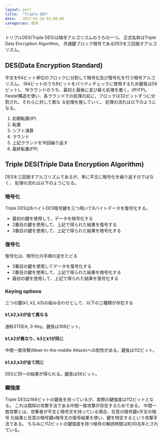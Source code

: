 ```yaml
---
layout: post
title:  "Triple DES"
date:   2017-02-26 01:00:00
categories: 暗号
---
```

トリプルDES(Triple DES)は暗号アルゴリズムのうちの一つ。
正式名称はTriple Data Encryption Algorithm。
共通鍵ブロック暗号であるDESを三回施すアルゴリズム。

## DES(Data Encryption Standard)
平文を64ビット単位のブロックに分割して暗号化及び復号化を行う暗号アルゴリズム。
(64ビットのうち8ビットをパリティチェックに使用するため鍵長は56ビット)。
16ラウンドのうち、最初と最後に並び替え処理を置く。(IP/FP)。
Feistel構造を使い、各ラウンドでの処理の前に、ブロックは32ビットずつに分割され、それらに対して異な
る処理を施していく。
処理の流れは以下のようになる。

1. 初期転置(IP)
2. 転置
3. シフト演算
4. ラウンド
5. 上記ラウンドを16回繰り返す
6. 最終転置(FP)

## Triple DES(Triple Data Encryption Algorithm)
DESを三回施すアルゴリズムであるが、単に平文に暗号化を繰り返すのではなく、
処理の流れは以下のようになる。

### 暗号化
Triple DESは8バイトDES暗号鍵を三つ用いて8バイトデータを復号化する。
* 最初の鍵を使用して、データを暗号化する
* 2番目の鍵を使用して、上記で得られた結果を復号する
* 3番目の鍵を使用して、上記で得られた結果を暗号化する

### 復号化
復号化は、暗号化の手順の逆をたどる
* 3番目の鍵を使用してデータを復号化する
* 2番目の鍵を使用して、上記で得られた結果を暗号化する
* 最初の鍵を使用して、上記で得られた結果を復号化する

### Keying options
三つの鍵(k1, k2, k3)の組み合わせとして、以下の三種類が存在する

#### k1,k2,k3が全て異なる
通称3TDEA, 3-Key。鍵長は168ビット。

#### k1,k2が異なり、k3とk1が同じ
中間一致攻撃(Meet-in-the-middle Attack)への耐性がある。鍵長は112ビット。

#### k1,k2,k3が全て同じ
DESど同一の結果が得られる。鍵長は56ビット。

### 鍵強度
Triple DESは168ビットの鍵長を持っているが、実際の鍵強度は112ビットとなる。
これは既知の攻撃手法である中間一致攻撃が存在するためである。
中間一致攻撃とは、攻撃者が平文と暗号文を持っている場合、任意の暗号鍵x平文の暗号
化結果と任意の暗号鍵x暗号文の復号結果を使い、鍵を特定するという攻撃手法である。
ちなみに112ビットの鍵強度を持つ暗号の解読時間は約30兆年とされている。
